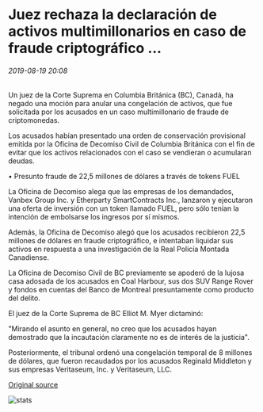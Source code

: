 # Juez rechaza la declaración de activos multimillonarios en caso de fraude criptográfico ...

###### 2019-08-19 20:08

Un juez de la Corte Suprema en Columbia Británica (BC), Canadá, ha negado una moción para anular una congelación de activos, que fue solicitada por los acusados en un caso multimillonario de fraude de criptomonedas.

Los acusados habían presentado una orden de conservación provisional emitida por la Oficina de Decomiso Civil de Columbia Británica con el fin de evitar que los activos relacionados con el caso se vendieran o acumularan deudas.

• Presunto fraude de 22,5 millones de dólares a través de tokens FUEL

La Oficina de Decomiso alega que las empresas de los demandados, Vanbex Group Inc. y Etherparty SmartContracts Inc., lanzaron y ejecutaron una oferta de inversión con un token llamado FUEL, pero sólo tenían la intención de embolsarse los ingresos por sí mismos.

Además, la Oficina de Decomiso alegó que los acusados recibieron 22,5 millones de dólares en fraude criptográfico, e intentaban liquidar sus activos en respuesta a una investigación de la Real Policía Montada Canadiense.

La Oficina de Decomiso Civil de BC previamente se apoderó de la lujosa casa adosada de los acusados en Coal Harbour, sus dos SUV Range Rover y fondos en cuentas del Banco de Montreal presuntamente como producto del delito.

El juez de la Corte Suprema de BC Elliot M. Myer dictaminó:

"Mirando el asunto en general, no creo que los acusados hayan demostrado que la incautación claramente no es de interés de la justicia".

Posteriormente, el tribunal ordenó una congelación temporal de 8 millones de dólares, que fueron recaudados por los acusados Reginald Middleton y sus empresas Veritaseum, Inc. y Veritaseum, LLC.

[Original source](https://cointelegraph.com/news/judge-rejects-multimillion-dollar-asset-plea-in-crypto-fraud-case)

![stats](https://c.statcounter.com/11760860/0/a89fa40b/1/ "stats")